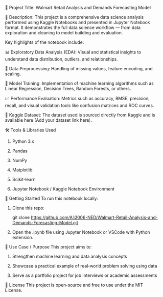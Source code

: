 📘 Project Title: Walmart Retail Analysis and Demands Forecasting Model

📌 Description:
This project is a comprehensive data science analysis performed using Kaggle Notebooks and presented in Jupyter Notebook format. It demonstrates the full data science workflow — from data exploration and cleaning to model building and evaluation.

Key highlights of the notebook include:

📊 Exploratory Data Analysis (EDA): Visual and statistical insights to understand data distribution, outliers, and relationships.

🧹 Data Preprocessing: Handling of missing values, feature encoding, and scaling.

🤖 Model Training: Implementation of machine learning algorithms such as Linear Regression, Decision Trees, Random Forests, or others.

📈 Performance Evaluation: Metrics such as accuracy, RMSE, precision, recall, and visual validation tools like confusion matrices and ROC curves.

📂 Kaggle Dataset: The dataset used is sourced directly from Kaggle and is available here (Add your dataset link here).

🛠️ Tools & Libraries Used
1. Python 3.x

2. Pandas

3. NumPy

4. Matplotlib

5. Scikit-learn

6. Jupyter Notebook / Kaggle Notebook Environment

🚀 Getting Started
To run this notebook locally:

1. Clone this repo:

   git clone https://github.com/Ali2006-NED/Walmart-Retail-Analysis-and-Demands-Forecasting-Model.git

2. Open the .ipynb file using Jupyter Notebook or VSCode with Python extension.

📌 Use Case / Purpose
This project aims to:

1. Strengthen machine learning and data analysis concepts

2. Showcase a practical example of real-world problem solving using data

3. Serve as a portfolio project for job interviews or academic assessments

📄 License
This project is open-source and free to use under the MIT License.
